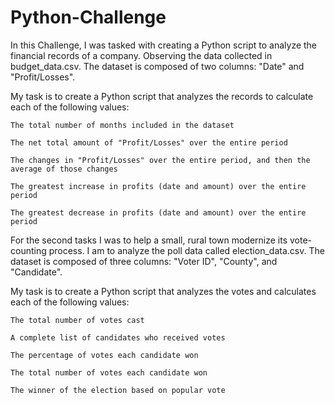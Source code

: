 # Python-Challenge

In this Challenge, I was tasked with creating a Python script to analyze the financial records of a company. Observing the data collected in budget_data.csv. The dataset is composed of two columns: "Date" and "Profit/Losses".

My task is to create a Python script that analyzes the records to calculate each of the following values:

    The total number of months included in the dataset

    The net total amount of "Profit/Losses" over the entire period

    The changes in "Profit/Losses" over the entire period, and then the average of those changes

    The greatest increase in profits (date and amount) over the entire period

    The greatest decrease in profits (date and amount) over the entire period


For the second tasks I was to help a small, rural town modernize its vote-counting process. I am to analyze the poll data called election_data.csv. The dataset is composed of three columns: "Voter ID", "County", and "Candidate". 

My task is to create a Python script that analyzes the votes and calculates each of the following values:

    The total number of votes cast

    A complete list of candidates who received votes

    The percentage of votes each candidate won

    The total number of votes each candidate won

    The winner of the election based on popular vote
